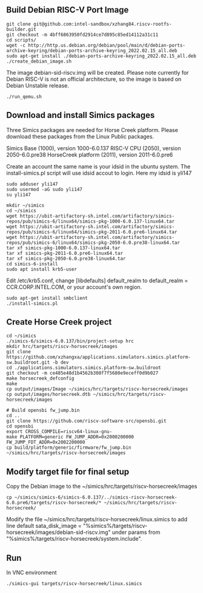 
## Build Debian RISC-V Port Image
```
git clone git@github.com:intel-sandbox/xzhang84.riscv-rootfs-builder.git
git checkout -m 4bff6863950fd2914ce7d895c85ed14112a31c11
cd scripts/
wget -c http://http.us.debian.org/debian/pool/main/d/debian-ports-archive-keyring/debian-ports-archive-keyring_2022.02.15_all.deb
sudo apt-get install ./debian-ports-archive-keyring_2022.02.15_all.deb
./create_debian_image.sh
```
The image debian-sid-riscv.img will be created. Please note currently for Debian RISC-V is not an official architecture, so the image is based on Debian Unstable release.
```
./run_qemu.sh
```

## Download and install Simics packages

Three Simics packages are needed for Horse Creek platform. Please download these packages from the Linux Public packages.

Simics Base (1000), version 1000-6.0.137
RISC-V CPU (2050), version 2050-6.0.pre38
HorseCreek platform (2011), version 2011-6.0.pre6

Create an account the same name is your idsid in the ubuntu system. The install-simics.pl script will use idsid accout to login. Here my idsid is yli147
```
sudo adduser yli147
sudo usermod -aG sudo yli147
su yli147
```

```
mkdir ~/simics
cd ~/simics
wget https://ubit-artifactory-sh.intel.com/artifactory/simics-repos/pub/simics-6/linux64/simics-pkg-1000-6.0.137-linux64.tar
wget https://ubit-artifactory-sh.intel.com/artifactory/simics-repos/pub/simics-6/linux64/simics-pkg-2011-6.0.pre6-linux64.tar
wget https://ubit-artifactory-sh.intel.com/artifactory/simics-repos/pub/simics-6/linux64/simics-pkg-2050-6.0.pre38-linux64.tar
tar xf simics-pkg-1000-6.0.137-linux64.tar
tar xf simics-pkg-2011-6.0.pre6-linux64.tar
tar xf simics-pkg-2050-6.0.pre38-linux64.tar
cd simics-6-install
sudo apt install krb5-user
```

Edit /etc/krb5.conf, change [libdefaults] default_realm to default_realm = CCR.CORP.INTEL.COM, or your account's own region.

```
sudo apt-get install smbclient
./install-simics.pl
```

## Create Horse Creek project
```
cd ~/simics
./simics-6/simics-6.0.137/bin/project-setup hrc
mkdir hrc/targets/riscv-horsecreek/images
git clone https://github.com/xzhangxa/applications.simulators.simics.platform-sw.buildroot.git -b dev
cd ./applications.simulators.simics.platform-sw.buildroot
git checkout -m ce485e48d1b4562b308f7f5680e9eceff0d9b027
make horsecreek_defconfig
make
cp output/images/Image ~/simics/hrc/targets/riscv-horsecreek/images
cp output/images/horsecreek.dtb ~/simics/hrc/targets/riscv-horsecreek/images

# Build opensbi fw_jump.bin
cd ..
git clone https://github.com/riscv-software-src/opensbi.git
cd opensbi
export CROSS_COMPILE=riscv64-linux-gnu-
make PLATFORM=generic FW_JUMP_ADDR=0x2000200000 FW_JUMP_FDT_ADDR=0x2002200000
cp build/platform/generic/firmware/fw_jump.bin ~/simics/hrc/targets/riscv-horsecreek/images
```

## Modify target file for final setup
Copy the Debian image to the ~/simics/hrc/targets/riscv-horsecreek/images
```
cp ~/simics/simics-6/simics-6.0.137/../simics-riscv-horsecreek-6.0.pre6/targets/riscv-horsecreek/* ~/simics/hrc/targets/riscv-horsecreek/
```
Modify the file ~/simics/hrc/targets/riscv-horsecreek/linux.simics to add line default sata_disk_image = "%simics%/targets/riscv-horsecreek/images/debian-sid-riscv.img" under params from "%simics%/targets/riscv-horsecreek/system.include".

## Run
In VNC environment
```
./simics-gui targets/riscv-horsecreek/linux.simics
```
